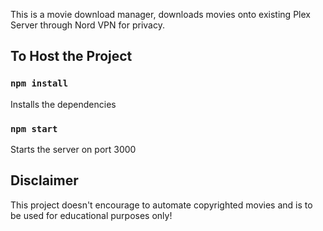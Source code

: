 This is a movie download manager, downloads movies onto existing Plex Server through Nord VPN for privacy. 

## To Host the Project

### `npm install`

Installs the dependencies

### `npm start`

Starts the server on port 3000

## Disclaimer

This project doesn't encourage to automate copyrighted movies and is to be used for educational purposes only! 
